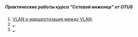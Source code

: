 ##### Практические работы курса "Сетевой инженер" от OTUS

1. [VLAN и маршрутизация между VLAN](Lab001_VLAN/).
2. [_](_/).
3. [_](_/).
